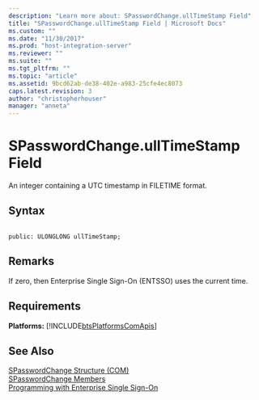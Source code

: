 ```yaml
---
description: "Learn more about: SPasswordChange.ullTimeStamp Field"
title: "SPasswordChange.ullTimeStamp Field | Microsoft Docs"
ms.custom: ""
ms.date: "11/30/2017"
ms.prod: "host-integration-server"
ms.reviewer: ""
ms.suite: ""
ms.tgt_pltfrm: ""
ms.topic: "article"
ms.assetid: 9bcd62ab-de38-402e-a983-25cfe4ec8073
caps.latest.revision: 3
author: "christopherhouser"
manager: "anneta"
---
```

# SPasswordChange.ullTimeStamp Field
An integer containing a UTC timestamp in FILETIME format.  
  
## Syntax  
  
```cpp#  
  
public: ULONGLONG ullTimeStamp;  
```  
  
## Remarks  
 If zero, then Enterprise Single Sign-On (ENTSSO) uses the current time.  
  
## Requirements  
 **Platforms:**  [!INCLUDE[btsPlatformsComApis](../includes/btsplatformscomapis-md.md)]  
  
## See Also  
 [SPasswordChange Structure (COM)](../esso/spasswordchange-structure-com.md)   
 [SPasswordChange Members](../esso/spasswordchange-members.md)   
 [Programming with Enterprise Single Sign-On](../esso/programming-with-enterprise-single-sign-on.md)
